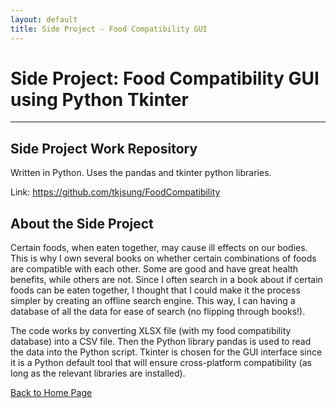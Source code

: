 ```yaml
---
layout: default
title: Side Project - Food Compatibility GUI
---
```


# Side Project: Food Compatibility GUI using Python Tkinter

* * *

## Side Project Work Repository

Written in Python. Uses the pandas and tkinter python libraries.

Link: <a href="https://github.com/tkjsung/FoodCompatibility" target="_blank">https://github.com/tkjsung/FoodCompatibility</a>

## About the Side Project

Certain foods, when eaten together, may cause ill effects on our bodies. This is why I own several books on whether certain combinations of foods are compatible with each other. Some are good and have great health benefits, while others are not. Since I often search in a book about if certain foods can be eaten together, I thought that I could make it the process simpler by creating an offline search engine. This way, I can having a database of all the data for ease of search (no flipping through books!).

The code works by converting XLSX file (with my food compatibility database) into a CSV file. Then the Python library pandas is used to read the data into the Python script. Tkinter is chosen for the GUI interface since it is a Python default tool that will ensure cross-platform compatibility (as long as the relevant libraries are installed).

<!-- I compiled the compatibility data into an Excel document, used Python to convert the file into a CSV, then developed a GUI in Python that can read the CSV "database". I was thinking of deploying this on GitHub pages, but found that I chose the wrong programming language to do so. However, I learned a lot about how GUI is put together and how intricate it is to program it. Although this project didn't go as I have planned, I enjoyed exploring the different aspects of Python (as I am a beginner to Python at the time I started this project). -->



[Back to Home Page](/md_files/home)
